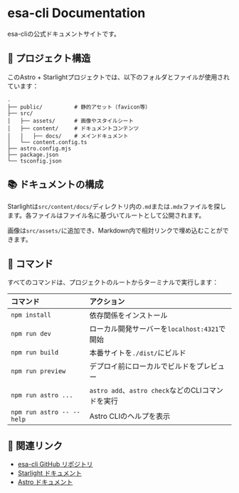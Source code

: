 # esa-cli Documentation

esa-cliの公式ドキュメントサイトです。

## 🚀 プロジェクト構造

このAstro + Starlightプロジェクトでは、以下のフォルダとファイルが使用されています：

```
.
├── public/          # 静的アセット（favicon等）
├── src/
│   ├── assets/      # 画像やスタイルシート
│   ├── content/     # ドキュメントコンテンツ
│   │   ├── docs/    # メインドキュメント
│   └── content.config.ts
├── astro.config.mjs
├── package.json
└── tsconfig.json
```

## 📚 ドキュメントの構成

Starlightは`src/content/docs/`ディレクトリ内の`.md`または`.mdx`ファイルを探します。各ファイルはファイル名に基づいてルートとして公開されます。

画像は`src/assets/`に追加でき、Markdown内で相対リンクで埋め込むことができます。

## 🧞 コマンド

すべてのコマンドは、プロジェクトのルートからターミナルで実行します：

| コマンド                   | アクション                                           |
| :------------------------ | :----------------------------------------------- |
| `npm install`             | 依存関係をインストール                            |
| `npm run dev`             | ローカル開発サーバーを`localhost:4321`で開始      |
| `npm run build`           | 本番サイトを`./dist/`にビルド                      |
| `npm run preview`         | デプロイ前にローカルでビルドをプレビュー           |
| `npm run astro ...`       | `astro add`、`astro check`などのCLIコマンドを実行 |
| `npm run astro -- --help` | Astro CLIのヘルプを表示                           |

## 🔗 関連リンク

- [esa-cli GitHub リポジトリ](https://github.com/shellme/esa-cli)
- [Starlight ドキュメント](https://starlight.astro.build/)
- [Astro ドキュメント](https://docs.astro.build)
